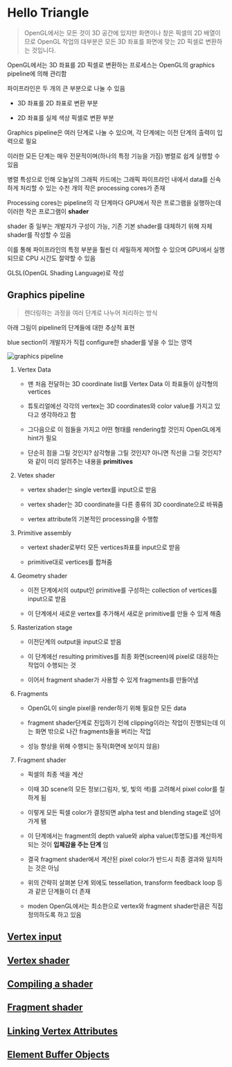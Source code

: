# Hello Triangle

> OpenGL에서는 모든 것이 3D 공간에 있지만 화면이나 창은 픽셀의 2D 배열이므로 OpenGL 작업의 대부분은 모든 3D 좌표를 화면에 맞는 2D 픽셀로 변환하는 것입니다.

OpenGL에서는 3D 좌표를 2D 픽셀로 변환하는 프로세스는 OpenGL의 graphics pipeline에 의해 관리함

파이프라인은 두 개의 큰 부분으로 나눌 수 있음

- 3D 좌표를 2D 좌표로 변환 부분
  <br/>

- 2D 좌표를 실제 색상 픽셀로 변환 부분

Graphics pipeline은 여러 단계로 나눌 수 있으며, 각 단계에는 이전 단계의 출력이 입력으로 필요

이러한 모든 단계는 매우 전문적이며(하나의 특정 기능을 가짐) 병렬로 쉽게 실행할 수 있음

병렬 특성으로 인해 오늘날의 그래픽 카드에는 그래픽 파이프라인 내에서 data를 신속하게 처리할 수 있는 수천 개의 작은 processing cores가 존재

Processing cores는 pipeline의 각 단계마다 GPU에서 작은 프로그램을 실행하는데 이러한 작은 프로그램이 **shader**

shader 중 일부는 개발자가 구성이 가능, 기존 기본 shader를 대체하기 위해 자체 shader를 작성할 수 있음

이를 통해 파이프라인의 특정 부분을 훨씬 더 세밀하게 제어할 수 있으며 GPU에서 실행되므로 CPU 시간도 절약할 수 있음

GLSL(OpenGL Shading Language)로 작성

## Graphics pipeline

> 렌더링하는 과정을 여러 단계로 나누어 처리하는 방식

아래 그림이 pipeline의 단계들에 대한 추상적 표현

blue section이 개발자가 직접 configure한 shader를 넣을 수 있는 영역

![graphics pipeline](https://learnopengl.com/img/getting-started/pipeline.png)

1. Vertex Data

   - 맨 처음 전달하는 3D coordinate list를 Vertex Data 이 좌표들이 삼각형의 vertices
     <br/>

   - 튜토리얼에선 각각의 vertex는 3D coordinates와 color value를 가지고 있다고 생각하라고 함
     <br/>

   - 그다음으로 이 점들을 가지고 어떤 형태를 rendering할 것인지 OpenGL에게 hint가 필요
     <br/>

   - 단순히 점을 그릴 것인지? 삼각형을 그릴 것인지? 아니면 직선을 그릴 것인지? 와 같이 미리 알려주는 내용을 **primitives**
     <br/>

2. Vetex shader

   - vertex shader는 single vertex를 input으로 받음
     <br/>

   - vertex shader는 3D coordinate을 다른 종류의 3D coordinate으로 바꿔줌
     <br/>

   - vertex attribute의 기본적인 processing을 수행함
     <br/>

3. Primitive assembly

   - vertext shader로부터 모든 vertices좌표를 input으로 받음
     <br/>

   - primitive대로 vertices를 합쳐줌
     <br/>

4. Geometry shader

   - 이전 단계에서의 output인 primitive를 구성하는 collection of vertices를 input으로 받음
     <br/>

   - 이 단계에서 새로운 vertex를 추가해서 새로운 primitive를 만들 수 있게 해줌
     <br/>

5. Rasterization stage

   - 이전단계의 output을 input으로 받음
     <br/>

   - 이 단계에선 resulting primitives를 최종 화면(screen)에 pixel로 대응하는 작업이 수행되는 것
     <br/>

   - 이어서 fragment shader가 사용할 수 있게 fragments를 만들어냄
     <br/>

6. Fragments

   - OpenGL이 single pixel을 render하기 위해 필요한 모든 data
     <br/>

   - fragment shader단계로 진입하기 전에 clipping이라는 작업이 진행되는데 이는 화면 밖으로 나간 fragments들을 버리는 작업
     <br/>

   - 성능 향상을 위해 수행되는 동작(화면에 보이지 않음)
     <br/>

7. Fragment shader

   - 픽셀의 최종 색을 계산
     <br/>

   - 이때 3D scene의 모든 정보(그림자, 빛, 빛의 색)를 고려해서 pixel color를 칠하게 됨
     <br/>

   - 이렇게 모든 픽셀 color가 결정되면 alpha test and blending stage로 넘어가게 됌
     <br/>

   - 이 단계에서는 fragment의 depth value와 alpha value(투명도)를 계산하게 되는 것이 **입체감을 주는 단계** 임
     <br/>

   - 결국 fragment shader에서 계산된 pixel color가 반드시 최종 결과와 일치하는 것은 아님
     <br/>

   - 위의 간략히 살펴본 단계 외에도 tessellation, transform feedback loop 등과 같은 단계들이 더 존재
     <br/>

   - moden OpenGL에서는 최소한으로 vertex와 fragment shader만큼은 직접 정의하도록 하고 있음

## [Vertex input]()

## [Vertex shader]()

## [Compiling a shader]()

## [Fragment shader]()

## [Linking Vertex Attributes]()

## [Element Buffer Objects]()
